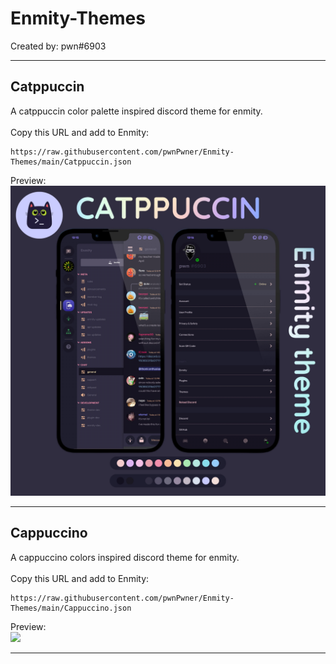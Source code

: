 # Enmity-Themes

Created by: pwn#6903

- - - -

## Catppuccin
A catppuccin color palette inspired discord theme for enmity.<br>
<br>
Copy this URL and add to Enmity:
```
https://raw.githubusercontent.com/pwnPwner/Enmity-Themes/main/Catppuccin.json
```
Preview:<br>
![](/.assets/images/catppuccin.png)

- - - -

## Cappuccino
A cappuccino colors inspired discord theme for enmity.<br>
<br>
Copy this URL and add to Enmity:
```
https://raw.githubusercontent.com/pwnPwner/Enmity-Themes/main/Cappuccino.json
```
Preview:<br>
![](/.assets/images/cappuccino.png)

- - - -
